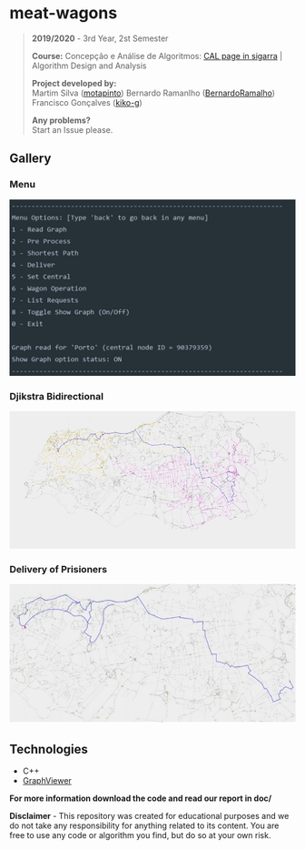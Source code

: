 # meat-wagons

> **2019/2020** - 3rd Year, 2st Semester
>
> **Course:** Concepção e Análise de Algoritmos: [CAL page in sigarra](https://sigarra.up.pt/feup/en/ucurr_geral.ficha_uc_view?pv_ocorrencia_id=436441) | Algorithm Design and Analysis
>
> **Project developed by:**\
> Martim Silva ([motapinto](https://github.com/motapinto))
> Bernardo Ramanlho ([BernardoRamalho](https://github.com/BernardoRamalho))
> Francisco Gonçalves ([kiko-g](https://github.com/kiko-g))
>
> **Any problems?**\
> Start an Issue please.

## Gallery
### Menu
[<img src="/doc/img/menu.jpg">](/doc/img/menu.jpg) 

### Djikstra Bidirectional
[<img src="/doc/img/bidirectional.jpg">](/doc/img/bidirectional.jpg)

### Delivery of Prisioners
[<img src="/doc/img/deliveries.jpg">](/doc/img/deliveries.jpg)

## Technologies 
* C++
* [GraphViewer](https://github.com/STEMS-group/GraphViewer)

**For more information download the code and read our report in doc/**

**Disclaimer** - This repository was created for educational purposes and we do not take any responsibility for anything related to its content. You are free to use any code or algorithm you find, but do so at your own risk.